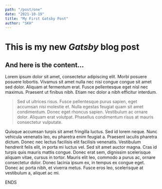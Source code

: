 ```yaml
---
path: "/post/one"
date: "2021-10-19"
title: "My First Gatsby Post"
author: "SKH"
---
```


# This is my new _Gatsby_ blog post

## And here is the content...

Lorem ipsum dolor sit amet, consectetur adipiscing elit. Morbi posuere posuere lobortis. Vivamus sit amet nulla nec nisi congue congue sit amet sed dolor. Aliquam at fermentum erat. Fusce pellentesque eget nisl nec maximus. Praesent ut finibus nibh. Etiam nec dolor a nibh efficitur interdum.

> Sed ut ultrices risus. Fusce pellentesque purus sapien, eget accumsan nisi molestie et. Nulla egestas feugiat quam sit amet condimentum. Donec eget rhoncus sapien. Vestibulum ac ornare dolor. Aliquam erat volutpat. Phasellus condimentum risus at mauris consectetur vulputate.

Quisque accumsan turpis sit amet fringilla luctus. Sed id lorem neque. Nunc vehicula venenatis leo, eu pharetra enim feugiat a. Praesent iaculis pharetra dictum. Donec nec lectus facilisis elit facilisis venenatis. Vestibulum hendrerit felis elit, in porta mi luctus vel. Sed sit amet auctor magna. Cras id turpis quis mauris mattis congue. Donec erat sem, dignissim scelerisque aliquam vitae, cursus in tortor. Mauris elit leo, commodo a purus ac, ornare consectetur dolor. Donec lacinia ipsum ex, in tempus ex congue eget. Donec ac porta nibh, et viverra metus. Fusce eros leo, scelerisque at vestibulum a, aliquet ac mi.

ENDS
